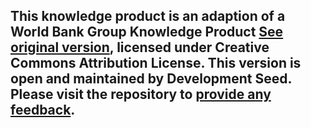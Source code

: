 ## This knowledge product is an adaption of a World Bank Group Knowledge Product [See original version](wb/), licensed under Creative Commons Attribution License. This version is open and maintained by Development Seed. Please visit the repository to [provide any feedback](https://github.com/satsummit/landscape).
